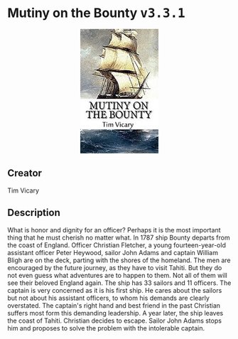 
# Mutiny on the Bounty <kbd>v3.3.1</kbd>

<center>
  <img src="./cover-1024.jpg"/>
</center>

## Creator
Tim Vicary

## Description
What is honor and dignity for an officer? Perhaps it is the most important thing that he must cherish no matter what. In 1787 ship Bounty departs from the coast of England. Officer Christian Fletcher, a young fourteen-year-old assistant officer Peter Heywood, sailor John Adams and captain William Bligh are on the deck, parting with the shores of the homeland. The men are encouraged by the future journey, as they have to visit Tahiti. But they do not even guess what adventures are to happen to them. Not all of them will see their beloved England again. The ship has 33 sailors and 11 officers. The captain is very concerned as it is his first ship. He cares about the sailors but not about his assistant officers, to whom his demands are clearly overstated. The captain's right hand and best friend in the past Christian suffers most form this demanding leadership. A year later, the ship leaves the coast of Tahiti. Christian decides to escape. Sailor John Adams stops him and proposes to solve the problem with the intolerable captain.
